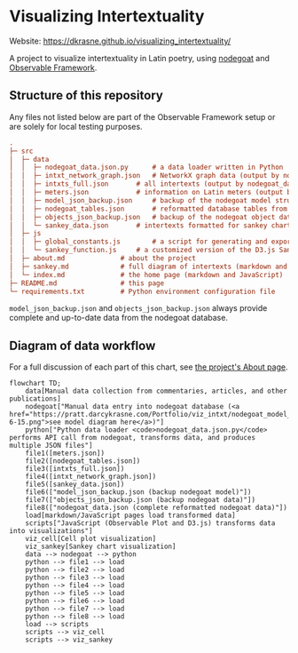 # Visualizing Intertextuality

Website: https://dkrasne.github.io/visualizing_intertextuality/

A project to visualize intertextuality in Latin poetry, using [nodegoat](https://nodegoat.net/) and [Observable Framework](https://observablehq.com/framework/).

## Structure of this repository

Any files not listed below are part of the Observable Framework setup or are solely for local testing purposes.

```ini
.
├─ src
│  ├─ data
│  │  ├─ nodegoat_data.json.py		# a data loader written in Python
│  │  ├─ intxt_network_graph.json	# NetworkX graph data (output by nodegoat_data.json.py)
│  │  ├─ intxts_full.json		# all intertexts (output by nodegoat_data.json.py)
│  │  ├─ meters.json			# information on Latin meters (output by nodegoat_data.json.py)
│  │  ├─ model_json_backup.json		# backup of the nodegoat model structure in case API call fails (output by nodegoat_data.json.py)
│  │  ├─ nodegoat_tables.json		# reformatted database tables from nodegoat (output by nodegoat_data.json.py)
│  │  ├─ objects_json_backup.json	# backup of the nodegoat object data in case API call fails (output by nodegoat_data.json.py)
│  │  └─ sankey_data.json		# intertexts formatted for sankey chart (output by nodegoat_data.json.py)
│  ├─ js
│  │  ├─ global_constants.js		# a script for generating and exporting any constants used in multiple pages
│  │  └─ sankey_function.js		# a customized version of the D3.js Sankey chart module
│  ├─ about.md				# about the project
│  ├─ sankey.md				# full diagram of intertexts (markdown and JavaScript)
│  └─ index.md				# the home page	(markdown and JavaScript)
├─ README.md				# this page
└─ requirements.txt			# Python environment configuration file
```

`model_json_backup.json` and `objects_json_backup.json` always provide complete and up-to-date data from the nodegoat database.

## Diagram of data workflow

For a full discussion of each part of this chart, see [the project's About page](https://dkrasne.github.io/visualizing_intertextuality/about).

```mermaid
flowchart TD;
	data[Manual data collection from commentaries, articles, and other publications]
	nodegoat["Manual data entry into nodegoat database (<a href="https://pratt.darcykrasne.com/Portfolio/viz_intxt/nodegoat_model_2025-6-15.png">see model diagram here</a>)"]
	python["Python data loader <code>nodegoat_data.json.py</code> performs API call from nodegoat, transforms data, and produces multiple JSON files"]
	file1([meters.json])
	file2([nodegoat_tables.json])
	file3([intxts_full.json])
	file4([intxt_network_graph.json])
	file5([sankey_data.json])
	file6(["model_json_backup.json (backup nodegoat model)"])
	file7(["objects_json_backup.json (backup nodegoat data)"])
	file8(["nodegoat_data.json (complete reformatted nodegoat data)"])
	load[markdown/JavaScript pages load transformed data]
	scripts["JavaScript (Observable Plot and D3.js) transforms data into visualizations"]
    viz_cell[Cell plot visualization]
    viz_sankey[Sankey chart visualization]
	data --> nodegoat --> python
	python --> file1 --> load
	python --> file2 --> load
	python --> file3 --> load
	python --> file4 --> load
	python --> file5 --> load
	python --> file6 --> load
	python --> file7 --> load
	python --> file8 --> load
	load --> scripts
    scripts --> viz_cell
    scripts --> viz_sankey
```


<!--

# Visualizing Intertextuality

This is an [Observable Framework](https://observablehq.com/framework/) app. To install the required dependencies, run:

```
npm install
```

Then, to start the local preview server, run:

```
npm run dev
```

Then visit <http://localhost:3000> to preview your app.

For more, see <https://observablehq.com/framework/getting-started>.

## Project structure

A typical Framework project looks like this:

```ini
.
├─ src
│  ├─ components
│  │  └─ timeline.js           # an importable module
│  ├─ data
│  │  ├─ launches.csv.js       # a data loader
│  │  └─ events.json           # a static data file
│  ├─ example-dashboard.md     # a page
│  ├─ example-report.md        # another page
│  └─ index.md                 # the home page
├─ .gitignore
├─ observablehq.config.js      # the app config file
├─ package.json
└─ README.md
```

**`src`** - This is the “source root” — where your source files live. Pages go here. Each page is a Markdown file. Observable Framework uses [file-based routing](https://observablehq.com/framework/project-structure#routing), which means that the name of the file controls where the page is served. You can create as many pages as you like. Use folders to organize your pages.

**`src/index.md`** - This is the home page for your app. You can have as many additional pages as you’d like, but you should always have a home page, too.

**`src/data`** - You can put [data loaders](https://observablehq.com/framework/data-loaders) or static data files anywhere in your source root, but we recommend putting them here.

**`src/components`** - You can put shared [JavaScript modules](https://observablehq.com/framework/imports) anywhere in your source root, but we recommend putting them here. This helps you pull code out of Markdown files and into JavaScript modules, making it easier to reuse code across pages, write tests and run linters, and even share code with vanilla web applications.

**`observablehq.config.js`** - This is the [app configuration](https://observablehq.com/framework/config) file, such as the pages and sections in the sidebar navigation, and the app’s title.

## Command reference

| Command           | Description                                              |
| ----------------- | -------------------------------------------------------- |
| `npm install`            | Install or reinstall dependencies                        |
| `npm run dev`        | Start local preview server                               |
| `npm run build`      | Build your static site, generating `./dist`              |
| `npm run deploy`     | Deploy your app to Observable                            |
| `npm run clean`      | Clear the local data loader cache                        |
| `npm run observable` | Run commands like `observable help`                      |

-->

